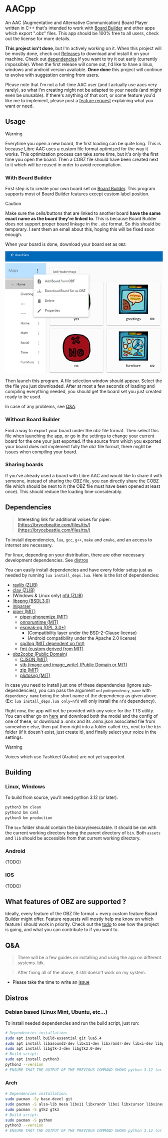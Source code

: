 
# AACpp

An AAC (Augmentative and Alternative Communication) Board Player written in C++
that's intended to work with [Board Builder](https://app.globalsymbols.com/en/)
and other apps which export ".obz" files. This app should be 100% free to all
users, check out the license for more details.

**This project isn't done**, but I'm actively working on it. When this project
will be mostly done, check out
[Releases](https://github.com/DaApppooo/AACpp/releases) to download and install
it on your machine. Check out [dependencies](#deps) if you want to
try it out early (currently impossible). When the first release will come out,
I'd like to have a linux, windows and android version available. **Once done**
this project will continue to evolve with suggestion coming from users.

Please note that I'm not a full-time AAC user (and I actually use aacs very
rarely), so what I'm creating might not be adapted to your needs (and might
even be unusable). If there's anything of that sort, or some feature you'd like
me to implement, please post a [feature request](https://github.com/DaApppooo/AACpp/issues/new?assignees=DaApppooo&labels=&projects=&template=feature-request.md&title=)
explaining what you want or need.

## Usage

> [!WARNING]
> Everytime you open a new board, the first loading can be quite long. This is
> because Libre AAC uses a custom file format optimized for the way it works.
> This optimization process can take some time, but it's only the first time
> you open the board. Then a COBZ file should have been created next to it
> which will be reused in order to avoid recompilation.

### With Board Builder

First step is to create your own board set on
[Board Builder](https://app.globalsymbols.com/en/). This program supports most
of Board Builder features except custom label position.

> [!CAUTION]
> Make sure the cells/buttons that are linked to another board **have the same
> exact name as the board they're linked to**. This is because Board Builder
> does not support proper board linkage in the `.obz` format. So this should be
> temporary. I sent them an email about this, hoping this will be fixed soon
> enough.

When your board is done, download your board set as `OBZ`:

![Clicking on the "Download Board set as OBZ"](doc/tuto0.png)

Then launch this program. A file selection window should appear. Select the
the file you just downloaded. After at most a few seconds of loading and
compiling everything needed, you should get the board set you just created
ready to be used.

In case of any problems, see [Q&A](#qna).

### Without Board Builder

Find a way to export your board under the obz file format. Then select this
file when launching the app, or go in the settings to change your current board
for the one your just exported. If the source from which you exported your
board does not implement fully the obz file format, there might be issues when
compiling your board.

### Sharing boards

If you've already used a board with Libre AAC and would like to share it with
someone, instead of sharing the OBZ file, you can directly share the COBZ file
which should be next to it (the OBZ file must have been opened at least once).
This should reduce the loading time considerably.

<a name="deps" />

## Dependencies

> Interesting link for additional voices for piper:
> [https://brycebeattie.com/files/tts/](https://brycebeattie.com/files/tts/)

To install dependencies, `lua`, `gcc`, `g++`, `make` and `cmake`, and an access
to internet are necessary.

For linux, depending on your distribution, there are other necessary
development dependencies. See [distros](#distros)

You can easily install dependencies and have every folder setup just as needed
by running `lua install_deps.lua`. Here is the list of dependencies:
- [raylib (ZLIB)](https://github.com/raysan5/raylib)
- [clay (ZLIB)](https://github.com/nicbarker/clay)
- (Windows & Linux only) [nfd (ZLIB)](https://github.com/mlabbe/nativefiledialog)
- [libspng (BSDL3.0)](https://github.com/randy408/libspng)
- [iniparser](https://gitlab.com/iniparser/iniparser)
- [piper (MIT)](https://github.com/DaApppooo/libpiper)
  - [piper-phonemize (MIT)](https://github.com/rhasspy/piper-phonemize)
  - [onnxruntime (MIT)](https://github.com/microsoft/onnxruntime)
  - [espeak-ng (GPL 3.0+)](https://github.com/espeak-ng/espeak-ng)
    - (Compatibility layer under the BSD-2-Clause license)
    - (Android compatibility under the Apache 2.0 license)
  - [spdlog (MIT dependent on fmt)](https://github.com/gabime/spdlog)
  - [fmt (custom derived from MIT)](https://github.com/fmtlib/fmt)
- [obz2cobz (Public Domain)](https://github.com/LibreAAC/obz2cobz)
  - [CJSON (MIT)](https://github.com/DaveGamble/cJSON)
  - [stb (image and image_write) (Public Domain or MIT)](https://github.com/nothings/stb)
  - [zip (MIT)](https://github.com/kuba--/zip)
  - [plutosvg (MIT)](https://github.com/sammycage/plutosvg)

In case you need to install just one of these dependencies (ignore
sub-dependencies), you can pass the argument `only=dependency_name` with
`dependency_name` being the short name of the dependency as given above. (Ex:
`lua install_deps.lua only=nfd` will only install the `nfd` dependency).

Right now, the app will not be provided with any voice for the TTS utility.
You can either go on [here](https://github.com/rhasspy/piper/blob/master/VOICES.md)
and download both the model and the config of one of these, or download a .onnx
and its .onnx.json associated file from somewhere else, then put them right
into a folder called `tts`, next to the `bin` folder (if it doesn't exist,
just create it), and finally select your voice in the settings.

> [!WARNING]
> Voices which use Tashkeel (Arabic) are not yet supported.

## Building

### Linux, Windows

To build from source, you'll need python 3.12 (or later).

```bash
python3 bm clean
python3 bm cxml
python3 bm production
```

The `bin` folder should contain the binary/executable. It should be ran with
the current working directory being the parent directory of `bin`. Both
`assets` and `lib` should be accessible from that current working directory.

### Android

(TODO)

### IOS

(TODO)

## What features of OBZ are supported ?

Ideally, every feature of the OBZ file format + every custom feature Board
Builder might offer. Feature requests will mostly help me know on which feature
I should work in priority. Check out the
[todo](https://github.com/users/DaApppooo/projects/1) to see how the project is
going, and what you can contribute to if you want to.

<a name="qna" />

## Q&A

> There will be a few guides on installing and using the app on different
> systems. Idk.

> After fixing all of the above, it still doesn't work on my system.
- Please take the time to write an
  [issue](https://github.com/DaApppooo/AACpp/issues/new?assignees=DaApppooo&labels=&projects=&template=bug--or-problem-with-default-behavior-in-general--report.md&title=)


<a name="distros" />

## Distros

### Debian based (Linux Mint, Ubuntu, etc...)

To install needed dependencies and run the build script, just run:
```bash
# Dependencies installation:
sudo apt install build-essential git lua5.4
sudo apt install libasound2-dev libx11-dev libxrandr-dev libxi-dev libgl1-mesa-dev libglu1-mesa-dev libxcursor-dev libxinerama-dev libwayland-dev libxkbcommon-dev
sudo apt install libgtk-3-dev libgtk2.0-dev
# Build script:
sudo apt install python3
python3 --version
# ENSURE THAT THE OUTPUT OF THE PREVIOUS COMMAND SHOWS python 3.12 (or 3.13, 3.14 etc...)
```

### Arch

```bash
# Dependencies installation:
sudo pacman -Sy base-devel git
sudo pacman -S alsa-lib mesa libx11 libxrandr libxi libxcursor libxinerama
sudo pacman -S gtk2 gtk3
# Build script:
sudo pacman -S python
python3 --version
# ENSURE THAT THE OUTPUT OF THE PREVIOUS COMMAND SHOWS python 3.12 (or 3.13, 3.14 etc...)
```
